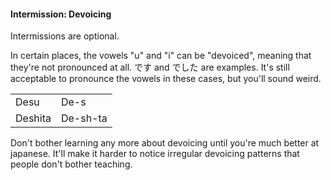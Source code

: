 #### Intermission: Devoicing

<div class="warning">
Intermissions are optional.
</div>

In certain places, the vowels "u" and "i" can be "devoiced", meaning that they're not pronounced at all. です and でした are examples. It's still acceptable to pronounce the vowels in these cases, but you'll sound weird.

<table><tbody>
<tr><td>Desu</td><td>De-s</td></tr>
<tr><td>Deshita</td><td>De-sh-ta</td></tr>
</tbody></table>

Don't bother learning any more about devoicing until you're much better at japanese. It'll make it harder to notice irregular devoicing patterns that people don't bother teaching.
